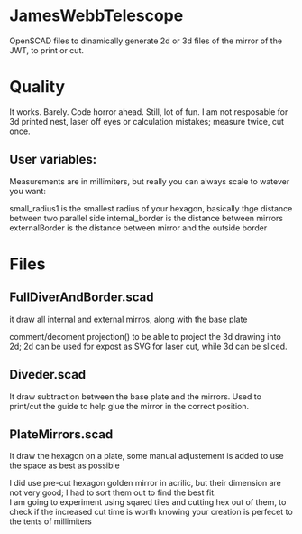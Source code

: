 # JamesWebbTelescope
OpenSCAD files to dinamically generate 2d or 3d files of the mirror of the JWT, to print or cut.

# Quality

It works. Barely. Code horror ahead. Still, lot of fun. 
I am not resposable for 3d printed nest, laser off eyes or calculation mistakes; measure twice, cut once.

## User variables:

Measurements are in millimiters, but really you can always scale to watever you want:

small_radius1 is the smallest radius of your hexagon, basically thge distance between two parallel side
internal_border is the distance between mirrors
externalBorder is the distance between mirror and the outside border

# Files

## FullDiverAndBorder.scad

it draw all internal and external mirros, along with the base plate

comment/decoment projection() to be able to project the 3d drawing into 2d; 2d can be used for expost as SVG for laser cut, while 3d can be sliced.

## Diveder.scad

It draw subtraction between the base plate and the mirrors.
Used to print/cut the guide to help glue the mirror in the correct position.

## PlateMirrors.scad

It draw the hexagon on a plate, some manual adjustement is added to use the space as best as possible

I did use pre-cut hexagon golden mirror in acrilic, but their dimension are not very good; I had to sort them out to find the best fit.  
I am going to experiment using sqared tiles and cutting hex out of them, 
to check if the increased cut time is worth knowing your creation is perfecet to the tents of millimiters
